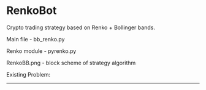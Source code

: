 # RenkoBot

Crypto trading strategy based on Renko + Bollinger bands.

Main file  - bb_renko.py

Renko module - pyrenko.py

RenkoBB.png - block scheme of strategy algorithm

Existing Problem:
- - - 

